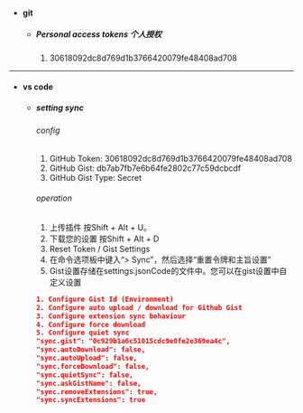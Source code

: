 - #### git
    - ##### Personal access tokens 个人授权 
        1. 30618092dc8d769d1b3766420079fe48408ad708

---


- #### vs code
    - #####  setting sync
        ###### config

        1. GitHub Token: 30618092dc8d769d1b3766420079fe48408ad708
        2. GitHub Gist: db7ab7fb7e6b64fe2802c77c59dcbcdf
        3. GitHub Gist Type: Secret

        ###### operation
        
        1. 上传插件 按Shift + Alt + U。
        2. 下载您的设置 按Shift + Alt + D
        3. Reset Token / Gist Settings 
        4. 在命令选项板中键入“> Sync”，然后选择“重置令牌和主旨设置” 
        5. Gist设置存储在settings.jsonCode的文件中。您可以在gist设置中自定义设置 
        ```json
        1. Configure Gist Id (Environment)
        2. Configure auto upload / download for Github Gist 
        3. Configure extension sync behaviour
        4. Configure force download
        5. Configure quiet sync
        "sync.gist": "0c929b1a6c51015cdc9e0fe2e369ea4c",
        "sync.autoDownload": false,
        "sync.autoUpload": false,
        "sync.forceDownload": false,
        "sync.quietSync": false,
        "sync.askGistName": false,
        "sync.removeExtensions": true,
        "sync.syncExtensions": true
        ```
        
        
        

